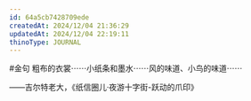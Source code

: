 ```yaml
---
id: 64a5cb7428709ede
createdAt: 2024/12/04 21:36:29
updatedAt: 2024/12/04 22:19:11
thinoType: JOURNAL
---
```

#金句 粗布的衣裳⋯⋯小纸条和墨水⋯⋯风的味道、小鸟的味道⋯⋯

——吉尔特老大，《纸信圈儿·夜游十字街-跃动的爪印》